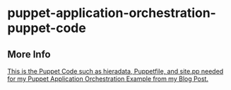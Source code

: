 # puppet-application-orchestration-puppet-code

## More Info

[This is the Puppet Code such as hieradata, Puppetfile, and site.pp needed for my Puppet Application Orchestration Example from my Blog Post.](http://www.evergreenitco.com/evergreenit-blog/2016/7/19/using-puppets-application-orchestration-to-deploy-an-application-stack)
